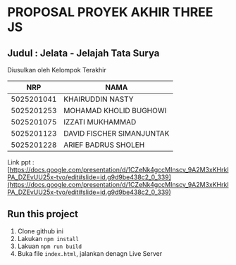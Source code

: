 # PROPOSAL PROYEK AKHIR THREE JS

## Judul : Jelata - Jelajah Tata Surya

Diusulkan oleh Kelompok Terakhir

| NRP        | NAMA                      |
| ---------- | ------------------------- |
| 5025201041 | KHAIRUDDIN NASTY          |
| 5025201253 | MOHAMAD KHOLID BUGHOWI    |
| 5025201075 | IZZATI MUKHAMMAD          |
| 5025201123 | DAVID FISCHER SIMANJUNTAK |
| 5025201228 | ARIEF BADRUS SHOLEH       |

Link ppt : [https://docs.google.com/presentation/d/1CZeNk4gccMInscv_9A2M3xKHrklPA_DZEvUU25x-tvo/edit#slide=id.g9d9be438c2_0_339](https://docs.google.com/presentation/d/1CZeNk4gccMInscv_9A2M3xKHrklPA_DZEvUU25x-tvo/edit#slide=id.g9d9be438c2_0_339)

## Run this project

1. Clone github ini
2. Lakukan `npm install`
3. Lakuan `npm run build`
4. Buka file `index.html`, jalankan denagn Live Server
